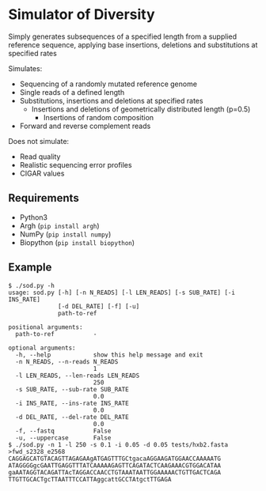 # Simulator of Diversity

 Simply generates subsequences of a specified length from a supplied reference sequence, applying base insertions, deletions and substitutions at specified rates

Simulates:
- Sequencing of a randomly mutated reference genome
- Single reads of a defined length
- Substitutions, insertions and deletions at specified rates
    - Insertions and deletions of geometrically distributed length (p=0.5)
        - Insertions of random composition 
- Forward and reverse complement reads

Does not simulate:
- Read quality
- Realistic sequencing error profiles
- CIGAR values

## Requirements
- Python3
- Argh (`pip install argh`)
- NumPy (`pip install numpy`)
- Biopython (`pip install biopython`)

## Example
```
$ ./sod.py -h
usage: sod.py [-h] [-n N_READS] [-l LEN_READS] [-s SUB_RATE] [-i INS_RATE]
              [-d DEL_RATE] [-f] [-u]
              path-to-ref

positional arguments:
  path-to-ref           -

optional arguments:
  -h, --help            show this help message and exit
  -n N_READS, --n-reads N_READS
                        1
  -l LEN_READS, --len-reads LEN_READS
                        250
  -s SUB_RATE, --sub-rate SUB_RATE
                        0.0
  -i INS_RATE, --ins-rate INS_RATE
                        0.0
  -d DEL_RATE, --del-rate DEL_RATE
                        0.0
  -f, --fastq           False
  -u, --uppercase       False
$ ./sod.py -n 1 -l 250 -s 0.1 -i 0.05 -d 0.05 tests/hxb2.fasta
>fwd_s2328_e2568
CAGGAGCATGTACAGTTAGAGAAgATGAGTTTGCtgacaAGGAAGATGGAACCAAAAATG
ATAGGGGgcGAATTGAGGTTTATCAAAAAGAGTTCAGATACTCAAGAAACGTGGACATAA
gaAATAGGTACAGATTAcTAGGACCAACCTGTAAATAATTGGAAAAACTGTTGACTCAGA
TTGTTGCACTgcTTAATTTCCATTAggcattGCCTAtgctTTGAGA
```